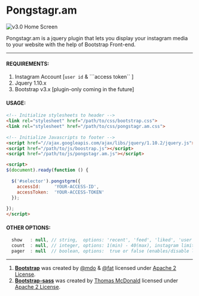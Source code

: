 Pongstagr.am
============

![v3.0 Home Screen](http://pongstr.com/projects/pongstagr.am/v3.0-screen.png)

Pongstagr.am is a jquery plugin that lets you display your instagram media to your website with the help of Bootstrap Front-end.

-----------

#### REQUIREMENTS:

1. Instagram Account [```user id``` &amp; ```access token`` ]
2. Jquery 1.10.x
3. Bootstrap v3.x [plugin-only coming in the future]


#### USAGE:

```html
<!-- Initialize stylesheets to header -->
<link rel="stylesheet" href="/path/to/css/bootstrap.css">
<link rel="stylesheet" href="/path/to/css/pongstagr.am.css">
 
<!-- Initialize Javascripts to footer -->
<script href="//ajax.googleapis.com/ajax/libs/jquery/1.10.2/jquery.js"></script>
<script href="/path/to/js/boostrap.js"></script>
<script href="/path/to/js/pongstagr.am.js"></script>
```

```html
<script>
$(document).ready(function () {
 
  $('#selector').pongstgrm({
    accessId:     'YOUR-ACCESS-ID',
    accessToken:  'YOUR-ACCESS-TOKEN'
  });
 
});
</script>
```

#### OTHER OPTIONS:

```javascript
  show   : null, // string,  options: 'recent', 'feed', 'liked', 'user', 'any tags'
  count  : null, // integer, options: 1(min) - 40(max), instagram limits the maximum number of photos to 40
  pager  : null  // boolean, options:  true or false (enables/disable load more button)
```


-----------

1. **[Bootstrap](http://github.com/twbs/bootstrap/)** was created by [@mdo](http://twitter.com/mdo/) &amp; [@fat](http://twitter.com/fat) licensed under [Apache 2 License](https://github.com/twbs/bootstrap/blob/master/LICENSE).
2. **[Bootstrap-sass](https://github.com/thomas-mcdonald/bootstrap-sass)** was created by [Thomas McDonald](https://github.com/thomas-mcdonald/) licensed under [Apache 2 License](https://github.com/thomas-mcdonald/bootstrap-sass/blob/master/LICENSE).
